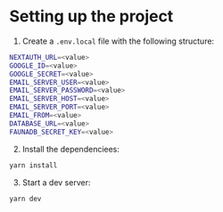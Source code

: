 # Setting up the project

1. Create a `.env.local` file with the following structure:

```sh
NEXTAUTH_URL=<value>
GOOGLE_ID=<value>
GOOGLE_SECRET=<value>
EMAIL_SERVER_USER=<value>
EMAIL_SERVER_PASSWORD=<value>
EMAIL_SERVER_HOST=<value>
EMAIL_SERVER_PORT=<value>
EMAIL_FROM=<value>
DATABASE_URL=<value>
FAUNADB_SECRET_KEY=<value>
```

2. Install the dependenciees:
```sh
yarn install
```
3. Start a dev server:
```sh
yarn dev
```
